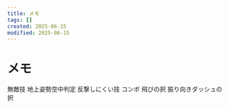 ```yaml
---
title: メモ
tags: []
created: 2025-06-15
modified: 2025-06-15
---
```


# メモ

無敵技
地上姿勢空中判定
反撃しにくい技
コンボ
飛びの択
振り向きダッシュの択
